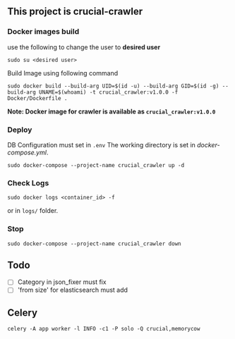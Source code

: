 ## **This project is crucial-crawler**
### Docker images build 
use the following to change the user to **desired user**
```shell
sudo su <desired user>
```
Build Image using following command
```shell
sudo docker build --build-arg UID=$(id -u) --build-arg GID=$(id -g) --build-arg UNAME=$(whoami) -t crucial_crawler:v1.0.0 -f Docker/Dockerfile .
```

**Note: Docker image for crawler is available as `crucial_crawler:v1.0.0`**

### Deploy
DB Configuration must set in `.env`
The working directory is set in _docker-compose.yml_.
```shell
sudo docker-compose --project-name crucial_crawler up -d
```

### Check Logs
```shell
sudo docker logs <container_id> -f 
```
or in `logs/` folder.

### Stop
```shell
sudo docker-compose --project-name crucial_crawler down
```

## Todo
- [ ] Category in json_fixer must fix
- [ ] 'from size' for elasticsearch must add

## Celery
```shell
celery -A app worker -l INFO -c1 -P solo -Q crucial,memorycow
```
